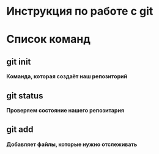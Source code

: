 # Инструкция по работе с git

# Список команд

## git init
**Команда, которая создаёт наш репозиторий**

## git status
**Проверяем состояние нашего репозитария**

## git add
**Добавляет файлы, которые нужно отслеживать**